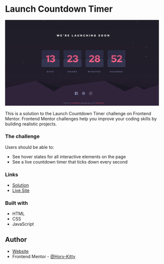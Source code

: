 # Launch Countdown Timer

![](images/screenshot.jpg)

This is a solution to the Launch Countdown Timer challenge on Frontend Mentor.
Frontend Mentor challenges help you improve your coding skills by building realistic projects.

### The challenge

Users should be able to:

- See hover states for all interactive elements on the page
- See a live countdown timer that ticks down every second

### Links

- [Solution](https://www.frontendmentor.io/solutions/launch-countdown-timer-solution-HUD8qM4Q5O)
- [Live Site](https://launch-countdown-timer-kitti-horvath.netlify.app/)

### Built with

- HTML
- CSS
- JavaScript

## Author

- [Website](https://www.kittihorvath.com)
- Frontend Mentor - [@Horv-Kitty](https://www.frontendmentor.io/profile/Horv-Kitty)
